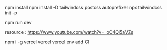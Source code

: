 npm install 
npm install -D tailwindcss postcss autoprefixer
npx tailwindcss init -p

npm run dev

resource : https://www.youtube.com/watch?v=_oO4Qi5aVZs 

npm i -g vercel
vercel 
vercel env add CI
